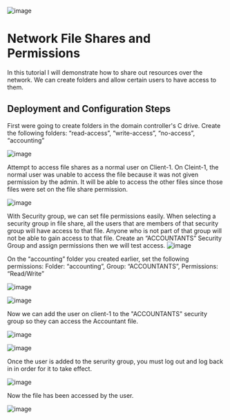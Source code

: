
  ![image](https://github.com/AntIT-1/network-files-and-permissions/assets/141161539/872da474-62a6-41bc-9d80-1642bcc98f4e)


<h1>Network File Shares and Permissions</h1>
In this tutorial I will demonstrate how to  share out resources over the network. We can create folders and allow certain users to have access to them. 






<h2>Deployment and Configuration Steps</h2>
  
First were going to create folders in the domain controller's C drive. Create the following folders: “read-access”, “write-access”, “no-access”, “accounting”

![image](https://github.com/AntIT-1/network-files-and-permissions/assets/141161539/8ab1900f-89aa-40ac-a84b-30fe15fa36da)

Attempt to access file shares as a normal user on Client-1.
On Cleint-1, the normal user was unable to access the file because it was not given permission by the admin. It will be able to access the other files since those files were set on the file share permission. 

![image](https://github.com/AntIT-1/network-files-and-permissions/assets/141161539/c418edf5-863b-4220-a6c6-3f1bbc58ea6f)

With Security group, we can set file permissions easily. When selecting a security group in file share, all the users that are members of that security group will have access to that file. Anyone who is not part of that group will not be able to gain access to that file. Create an “ACCOUNTANTS” Security Group and assign permissions then we will test access.
![image](https://github.com/AntIT-1/network-files-and-permissions/assets/141161539/cc22e50c-451a-4a7a-8a3b-ef39c5b4085b)

On the “accounting” folder you created earlier, set the following permissions:
Folder: “accounting”, Group: “ACCOUNTANTS”, Permissions: “Read/Write”


![image](https://github.com/AntIT-1/network-files-and-permissions/assets/141161539/5264aafc-33f9-421c-b3fe-f24d49f923d8)

![image](https://github.com/AntIT-1/network-files-and-permissions/assets/141161539/9a4f4aa1-2d61-4cd5-aad4-d7e892cc60fc)

Now we can add the user on client-1 to the "ACCOUNTANTS" security group so they can access the Accountant file. 

![image](https://github.com/AntIT-1/network-files-and-permissions/assets/141161539/9fa0cc7d-cb59-4edb-bc34-5a2fbf15aa6c)

![image](https://github.com/AntIT-1/network-files-and-permissions/assets/141161539/47ea3665-c8b6-44f0-b90c-d0f8e06ac1f7)


Once the user is added to the serurity group, you must log out and log back in in order for it to take effect. 

![image](https://github.com/AntIT-1/network-files-and-permissions/assets/141161539/cb4cbcd1-c188-4eed-91ea-e44581e11df0)

Now the file has been accessed by the user.

![image](https://github.com/AntIT-1/network-files-and-permissions/assets/141161539/0e8d2459-fd9b-4f7e-bde7-18f059d3f73a)







